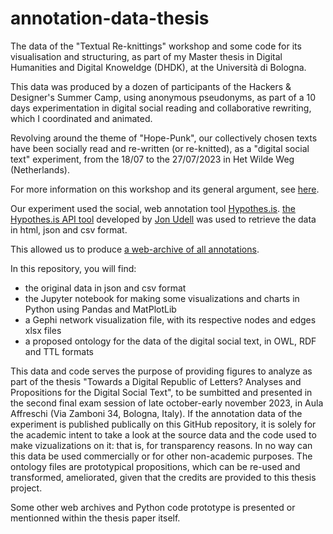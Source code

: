 # annotation-data-thesis
The data of the "Textual Re-knittings" workshop and some code for its visualisation and structuring, as part of my Master thesis in Digital Humanities and Digital Knoweldge (DHDK), at the Università di Bologna.

This data was produced by a dozen of participants of the Hackers & Designer's Summer Camp, using anonymous pseudonyms, as part of a 10 days experimentation in digital social reading and collaborative rewriting, which I coordinated and animated. 

Revolving around the theme of "Hope-Punk", our collectively chosen texts have been socially read and re-written (or re-knitted), as a "digital social text" experiment, from the 18/07 to the 27/07/2023 in Het Wilde Weg (Netherlands).

For more information on this workshop and its general argument, see [here]([url](https://hackersanddesigners.nl/s/Summer_Camp_2023/p/Textual_Re-knittings)https://hackersanddesigners.nl/s/Summer_Camp_2023/p/Textual_Re-knittings). 

Our experiment used the social, web annotation tool [Hypothes.is](https://web.hypothes.is/). [the Hypothes.is API tool](https://jonudell.info/h/facet/) developed by [Jon Udell](https://github.com/judell) was used to retrieve the data in html, json and csv format.

This allowed us to produce [a web-archive of all annotations](https://networkcultures.org/reading-group/textual-reknittings/annotation-archive/all-annotations.html). 

In this repository, you will find:
- the original data in json and csv format
- the Jupyter notebook for making some visualizations and charts in Python using Pandas and MatPlotLib
- a Gephi network visualization file, with its respective nodes and edges xlsx files
- a proposed ontology for the data of the digital social text, in OWL, RDF and TTL formats

This data and code serves the purpose of providing figures to analyze as part of the thesis "Towards a Digital Republic of Letters? Analyses and Propositions for the Digital Social Text", to be sumbitted and presented in the second final exam session of late october-early november 2023, in Aula Affreschi (Via Zamboni 34, Bologna, Italy). If the annotation data of the experiment is published publically on this GitHub repository, it is solely for the academic intent to take a look at the source data and the code used to make vizualizations on it: that is, for transparency reasons. In no way can this data be used commercially or for other non-academic purposes. The ontology files are prototypical propositions, which can be re-used and transformed, ameliorated, given that the credits are provided to this thesis project. 

Some other web archives and Python code prototype is presented or mentionned within the thesis paper itself. 
